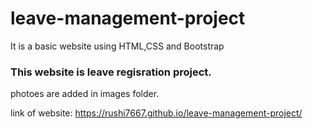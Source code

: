 # leave-management-project
It is a basic website using HTML,CSS and Bootstrap
<h3>This website is leave regisration project.</h3>

photoes are added in images folder.

link of website: https://rushi7667.github.io/leave-management-project/
